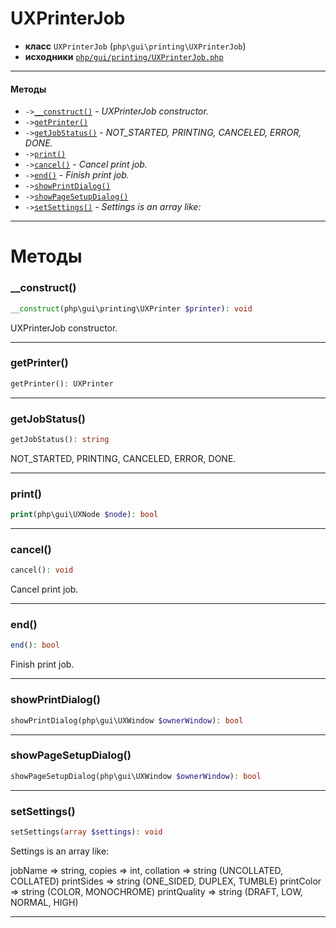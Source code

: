 # UXPrinterJob

- **класс** `UXPrinterJob` (`php\gui\printing\UXPrinterJob`)
- **исходники** [`php/gui/printing/UXPrinterJob.php`](./src/main/resources/JPHP-INF/sdk/php/gui/printing/UXPrinterJob.php)


---

#### Методы

- `->`[`__construct()`](#method-__construct) - _UXPrinterJob constructor._
- `->`[`getPrinter()`](#method-getprinter)
- `->`[`getJobStatus()`](#method-getjobstatus) - _NOT_STARTED, PRINTING, CANCELED, ERROR, DONE._
- `->`[`print()`](#method-print)
- `->`[`cancel()`](#method-cancel) - _Cancel print job._
- `->`[`end()`](#method-end) - _Finish print job._
- `->`[`showPrintDialog()`](#method-showprintdialog)
- `->`[`showPageSetupDialog()`](#method-showpagesetupdialog)
- `->`[`setSettings()`](#method-setsettings) - _Settings is an array like:_

---
# Методы

<a name="method-__construct"></a>

### __construct()
```php
__construct(php\gui\printing\UXPrinter $printer): void
```
UXPrinterJob constructor.

---

<a name="method-getprinter"></a>

### getPrinter()
```php
getPrinter(): UXPrinter
```

---

<a name="method-getjobstatus"></a>

### getJobStatus()
```php
getJobStatus(): string
```
NOT_STARTED, PRINTING, CANCELED, ERROR, DONE.

---

<a name="method-print"></a>

### print()
```php
print(php\gui\UXNode $node): bool
```

---

<a name="method-cancel"></a>

### cancel()
```php
cancel(): void
```
Cancel print job.

---

<a name="method-end"></a>

### end()
```php
end(): bool
```
Finish print job.

---

<a name="method-showprintdialog"></a>

### showPrintDialog()
```php
showPrintDialog(php\gui\UXWindow $ownerWindow): bool
```

---

<a name="method-showpagesetupdialog"></a>

### showPageSetupDialog()
```php
showPageSetupDialog(php\gui\UXWindow $ownerWindow): bool
```

---

<a name="method-setsettings"></a>

### setSettings()
```php
setSettings(array $settings): void
```
Settings is an array like:

jobName => string,
copies => int,
collation => string (UNCOLLATED, COLLATED)
printSides => string (ONE_SIDED, DUPLEX, TUMBLE)
printColor => string (COLOR, MONOCHROME)
printQuality => string (DRAFT, LOW, NORMAL, HIGH)

---
